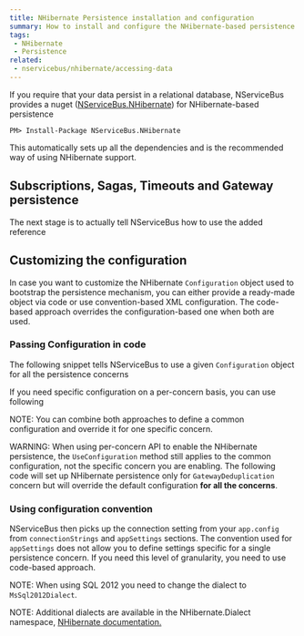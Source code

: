 ```yaml
---
title: NHibernate Persistence installation and configuration
summary: How to install and configure the NHibernate-based persistence for NServiceBus
tags:
 - NHibernate
 - Persistence
related:
 - nservicebus/nhibernate/accessing-data
---
```


If you require that your data persist in a relational database, NServiceBus provides a nuget ([NServiceBus.NHibernate](https://www.nuget.org/packages/NServiceBus.NHibernate)) for NHibernate-based persistence 

```
PM> Install-Package NServiceBus.NHibernate
```

This automatically sets up all the dependencies and is the recommended way of using NHibernate support.

## Subscriptions, Sagas, Timeouts and Gateway persistence

The next stage is to actually tell NServiceBus how to use the added reference

<!-- import ConfiguringNHibernate  -->

## Customizing the configuration 

In case you want to customize the NHibernate `Configuration` object used to bootstrap the persistence mechanism, you can either provide a ready-made object via code or use convention-based XML configuration. The code-based approach overrides the configuration-based one when both are used.

### Passing Configuration in code

The following snippet tells NServiceBus to use a given `Configuration` object for all the persistence concerns

<!-- import CommonNHibernateConfiguration -->

If you need specific configuration on a per-concern basis, you can use following

<!-- import SpecificNHibernateConfiguration -->

NOTE: You can combine both approaches to define a common configuration and override it for one specific concern.

WARNING: When using per-concern API to enable the NHibernate persistence, the `UseConfiguration` method still applies to the common configuration, not the specific concern you are enabling. The following code will set up NHibernate persistence only for `GatewayDeduplication` concern but will override the default configuration **for all the concerns**. 

<!-- import CustomCommonNhibernateConfigurationWarning -->

### Using configuration convention

NServiceBus then picks up the connection setting from your `app.config` from `connectionStrings` and `appSettings` sections. The convention used for `appSettings` does not allow you to define settings specific for a single persistence concern. If you need this level of granularity, you need to use code-based approach.

NOTE: When using SQL 2012 you need to change the dialect to `MsSql2012Dialect`.

NOTE: Additional dialects are available in the NHibernate.Dialect namespace, [NHibernate documentation.](http://nhforge.org/doc/nh/en/index.html#configuration-xmlconfig) 
 
<!-- import NHibernateAppConfig -->